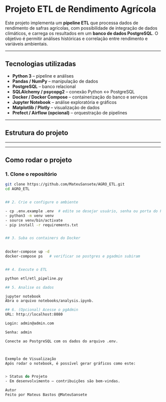 # Projeto ETL de Rendimento Agrícola 

Este projeto implementa um **pipeline ETL** que processa dados de rendimento de safras agrícolas, com possibilidade de integração de dados climáticos, e carrega os resultados em um **banco de dados PostgreSQL**. O objetivo é permitir análises históricas e correlação entre rendimento e variáveis ambientais.

---

## Tecnologias utilizadas

- **Python 3** – pipeline e análises
- **Pandas / NumPy** – manipulação de dados
- **PostgreSQL** – banco relacional
- **SQLAlchemy / psycopg2** – conexão Python ↔ PostgreSQL
- **Docker / Docker Compose** – containerização do banco e serviços
- **Jupyter Notebook** – análise exploratória e gráficos
- **Matplotlib / Plotly** – visualização de dados
- **Prefect / Airflow (opcional)** – orquestração de pipelines

---

##  Estrutura do projeto


---

---

## Como rodar o projeto

### 1. Clone o repositório
```bash
git clone https://github.com/MateuSansete/AGRO_ETL.git
cd AGRO_ETL


## 2. Crie e configure o ambiente

- cp .env.example .env  # edite se desejar usuário, senha ou porta do PostgreSQL
- python3 -m venv venv
- source venv/bin/activate
- pip install -r requirements.txt


## 3. Suba os containers do Docker

 
docker-compose up -d
docker-compose ps   # verificar se postgres e pgadmin subiram


## 4. Execute o ETL

python etl/etl_pipeline.py

## 5. Analise os dados

jupyter notebook
Abra o arquivo notebooks/analysis.ipynb.

## 6. (Opcional) Acesse o pgAdmin
URL: http://localhost:8080

Login: admin@admin.com

Senha: admin

Conecte ao PostgreSQL com os dados do arquivo .env.



Exemplo de Visualização
Após rodar o notebook, é possível gerar gráficos como este:


> Status do Projeto
- Em desenvolvimento – contribuições são bem-vindas.

Autor
Feito por Mateus Bastos @MateuSansete








